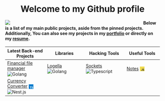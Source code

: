 <div align="center">
  
# Welcome to my Github profile
</div>

<img align="left" width="450em" src="https://github-readme-stats.vercel.app/api/top-langs/?username=Lucasvmarangoni&layout=compact&theme=dark&hide_border=true&bg_color=0d1117&langs_count=4&hide_title=true"/>


<h4>
Below is a list of my main public projects, aside from the pinned projects. Additionally, You can also see my projects in my 
<a href="https://lucasvmarangoni.vercel.app/">portfolio</a>
 or directly on my <a href="https://lucasvmarangoni.vercel.app/curriculo-lucasvmarangoni.pdf">resume</a>.
</h4>



<div align="center">


<table border="0" align="center">
  <thead>
    <tr>
      <th width="236em"><strong>Latest Back-end Projects</strong></th>
      <th width="236em"><strong>Libraries</strong></th>
      <th width="236em"><strong>Hacking Tools</strong></th>
      <th width="236em"><strong>Useful Tools</strong></th>
    </tr>
  </thead>
  <tbody>
    <tr>
      <td><a href="https://github.com/Lucasvmarangoni/sistema-de-documentos-financeiros">Financial file manager</a> <img src="https://go.dev/blog/go-brand/Go-Logo/SVG/Go-Logo_Aqua.svg" width="30" align="center" title="Golang"/></td>
      <td><a href="https://github.com/Lucasvmarangoni/logella">Logella</a> <img src="https://go.dev/blog/go-brand/Go-Logo/SVG/Go-Logo_Aqua.svg" width="30" align="center" title="Golang"/></td>
      <td><a href="https://github.com/Lucasvmarangoni/sockets">Sockets</a> <img src="https://icon.icepanel.io/Technology/svg/Python.svg" width="20" align="center" title="Typescript" /></td>
      <td><a href="https://github.com/Lucasvmarangoni/notes">Notes</a> <img src="https://raw.githubusercontent.com/github/explore/master/topics/javascript/javascript.png" width="15" align="center" title="Javascript"/></td>
    </tr>
    <tr>
      <td><a href="https://github.com/Lucasvmarangoni/currency-converter">Currency Converter</a> <img src="https://raw.githubusercontent.com/github/explore/master/topics/typescript/typescript.png" width="15" align="center" title="Typescript"/> <img src="https://icon.icepanel.io/Technology/svg/Nest.js.svg" width="15" align="center" title="Nest.js"/></td>
      <td></td>
      <td></td>
      <td></td>
    </tr>
  </tbody>
</table>



  
</div>
